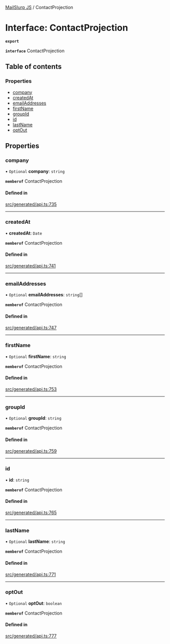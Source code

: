 [MailSlurp JS](../README.md) / ContactProjection

# Interface: ContactProjection

**`export`**

**`interface`** ContactProjection

## Table of contents

### Properties

- [company](ContactProjection.md#company)
- [createdAt](ContactProjection.md#createdat)
- [emailAddresses](ContactProjection.md#emailaddresses)
- [firstName](ContactProjection.md#firstname)
- [groupId](ContactProjection.md#groupid)
- [id](ContactProjection.md#id)
- [lastName](ContactProjection.md#lastname)
- [optOut](ContactProjection.md#optout)

## Properties

### company

• `Optional` **company**: `string`

**`memberof`** ContactProjection

#### Defined in

[src/generated/api.ts:735](https://github.com/mailslurp/mailslurp-client/blob/6534d6f/src/generated/api.ts#L735)

___

### createdAt

• **createdAt**: `Date`

**`memberof`** ContactProjection

#### Defined in

[src/generated/api.ts:741](https://github.com/mailslurp/mailslurp-client/blob/6534d6f/src/generated/api.ts#L741)

___

### emailAddresses

• `Optional` **emailAddresses**: `string`[]

**`memberof`** ContactProjection

#### Defined in

[src/generated/api.ts:747](https://github.com/mailslurp/mailslurp-client/blob/6534d6f/src/generated/api.ts#L747)

___

### firstName

• `Optional` **firstName**: `string`

**`memberof`** ContactProjection

#### Defined in

[src/generated/api.ts:753](https://github.com/mailslurp/mailslurp-client/blob/6534d6f/src/generated/api.ts#L753)

___

### groupId

• `Optional` **groupId**: `string`

**`memberof`** ContactProjection

#### Defined in

[src/generated/api.ts:759](https://github.com/mailslurp/mailslurp-client/blob/6534d6f/src/generated/api.ts#L759)

___

### id

• **id**: `string`

**`memberof`** ContactProjection

#### Defined in

[src/generated/api.ts:765](https://github.com/mailslurp/mailslurp-client/blob/6534d6f/src/generated/api.ts#L765)

___

### lastName

• `Optional` **lastName**: `string`

**`memberof`** ContactProjection

#### Defined in

[src/generated/api.ts:771](https://github.com/mailslurp/mailslurp-client/blob/6534d6f/src/generated/api.ts#L771)

___

### optOut

• `Optional` **optOut**: `boolean`

**`memberof`** ContactProjection

#### Defined in

[src/generated/api.ts:777](https://github.com/mailslurp/mailslurp-client/blob/6534d6f/src/generated/api.ts#L777)
